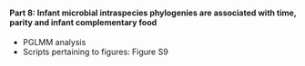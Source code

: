 #### Part 8: Infant microbial intraspecies phylogenies are associated with time, parity and infant complementary food
- PGLMM analysis 
- Scripts pertaining to figures: Figure S9 
